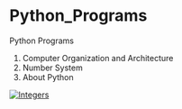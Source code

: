 # Python_Programs
Python Programs
1. Computer Organization and Architecture
2. Number System
3. About Python



[![Integers](<img src="https://github.com/sumitaccess007/winter-of-contributing/blob/Issue_1251_Integers/Java/Primitive%20Data%20Type/Assets/IntegerDataTypes.png" width="200" height="200" />)](https://drive.google.com/file/d/190IhBqTBGS3_cHD0bPQRwYq-GrTUNlWS/view?usp=sharing)

